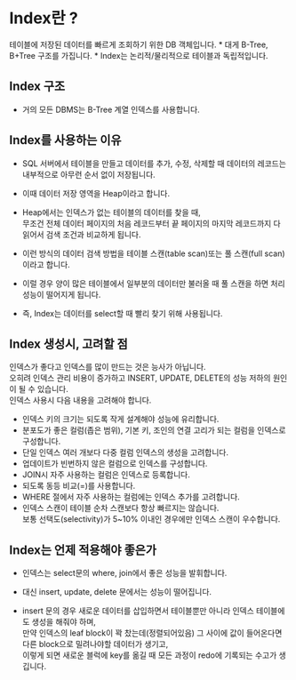 # Index란 ?
테이블에 저장된 데이터를 빠르게 조회하기 위한 DB 객체입니다.
    * 대게 B-Tree, B+Tree 구조를 가집니다.
    * Index는 논리적/물리적으로 테이블과 독립적입니다.
    
## Index 구조
* 거의 모든 DBMS는 B-Tree 계열 인덱스를 사용합니다.
    
## Index를 사용하는 이유
* SQL 서버에서 테이블을 만들고 데이터를 추가, 수정, 삭제할 때 데이터의 레코드는 내부적으로 아무런 순서 없이 저장됩니다.

* 이때 데이터 저장 영역을 Heap이라고 합니다.

* Heap에서는 인덱스가 없는 테이블의 데이터를 찾을 때,<br/>
무조건 전체 데이터 페이지의 처음 레코드부터 끝 페이지의 마지막 레코드까지 다 읽어서 검색 조건과 비교하게 됩니다.

* 이런 방식의 데이터 검색 방법을 테이블 스캔(table scan)또는 풀 스캔(full scan)이라고 합니다.

* 이럴 경우 양이 많은 테이블에서 일부분의 데이터만 불러올 때 풀 스캔을 하면 처리 성능이 떨어지게 됩니다.

* 즉, Index는 데이터를 select할 때 빨리 찾기 위해 사용됩니다.

## Index 생성시, 고려할 점
인덱스가 좋다고 인덱스를 많이 만드는 것은 능사가 아닙니다.<br/>
오히려 인덱스 관리 비용이 증가하고 INSERT, UPDATE, DELETE의 성능 저하의 원인이 될 수 있습니다.<br/>
인덱스 사용시 다음 내용을 고려해야 합니다.

* 인덱스 키의 크기는 되도록 작게 설계해야 성능에 유리합니다.
* 분포도가 좋은 컬럼(좁은 범위), 기본 키, 조인의 연결 고리가 되는 컬럼을 인덱스로 구성합니다.
* 단일 인덱스 여러 개보다 다중 컬럼 인덱스의 생성을 고려합니다.
* 업데이트가 빈번하지 않은 컬럼으로 인덱스를 구성합니다.
* JOIN시 자주 사용하는 컬럼은 인덱스로 등록합니다.
* 되도록 동등 비교(=)를 사용합니다.
* WHERE 절에서 자주 사용하는 컬럼에는 인덱스 추가를 고려합니다.
* 인덱스 스캔이 테이블 순차 스캔보다 항상 빠르지는 않습니다.<br/>
보통 선택도(selectivity)가 5~10% 이내인 경우에만 인덱스 스캔이 우수합니다.

## Index는 언제 적용해야 좋은가
* 인덱스는 select문의 where, join에서 좋은 성능을 발휘합니다.

* 대신 insert, update, delete 문에서는 성능이 떨어집니다.

* insert 문의 경우 새로운 데이터를 삽입하면서 테이블뿐만 아니라 인덱스 테이블에도 생성을 해줘야 하며,<br/>
만약 인덱스의 leaf block이 꽉 찼는데(정렬되어있음) 그 사이에 값이 들어온다면 다른 block으로 밀려나야할 데이터가 생기고,<br/> 
이렇게 되면 새로운 블럭에 key를 옮길 때 모든 과정이 redo에 기록되는 수고가 생깁니다.

